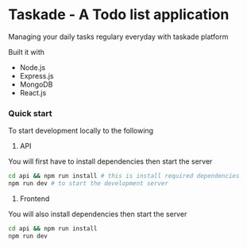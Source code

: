 # Taskade - A Todo list application

Managing your daily tasks regulary everyday with taskade platform

Built it with

- Node.js
- Express.js
- MongoDB
- React.js

### Quick start

To start development locally to the following

1. API

You will first have to install dependencies then start the server

```bash
cd api && npm run install # this is install required dependencies
npm run dev # to start the development server
```

1. Frontend

You will also install dependencies then start the server

```bash
cd api && npm run install
npm run dev 
```
